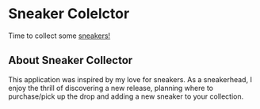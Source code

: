 # Sneaker Colelctor

Time to collect some [sneakers!]()

## About Sneaker Collector

This application was inspired by my love for sneakers. As a sneakerhead, I enjoy the thrill of discovering a new release, planning where to purchase/pick up the drop and adding a new sneaker to your collection.